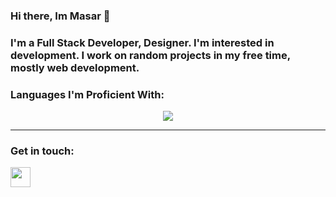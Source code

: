 ### Hi there, Im Masar 👋

### I'm a Full Stack Developer, Designer. I'm interested in development. I work on random projects in my free time, mostly web development.


### Languages I'm Proficient With:
<p align="center">
  <a href="https://skillicons.dev">
    <img src="https://skillicons.dev/icons?i=css,bots,firebase,html,js,mongodb,nextjs,nodejs,react,tailwind,ts" />
  </a>
</p>

---

### Get in touch:
<img height="32" width="32" src="https://cdn.jsdelivr.net/npm/simple-icons@v6/icons/Discord.svg" />
